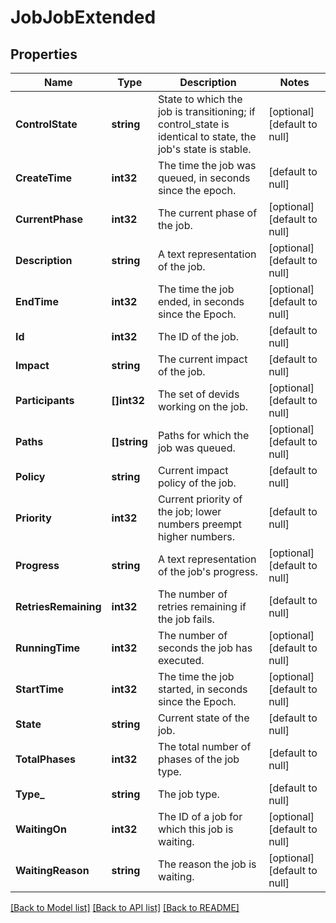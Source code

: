 # JobJobExtended

## Properties
Name | Type | Description | Notes
------------ | ------------- | ------------- | -------------
**ControlState** | **string** | State to which the job is transitioning; if control_state is identical to state, the job&#39;s state is stable. | [optional] [default to null]
**CreateTime** | **int32** | The time the job was queued, in seconds since the epoch. | [default to null]
**CurrentPhase** | **int32** | The current phase of the job. | [optional] [default to null]
**Description** | **string** | A text representation of the job. | [optional] [default to null]
**EndTime** | **int32** | The time the job ended, in seconds since the Epoch. | [optional] [default to null]
**Id** | **int32** | The ID of the job. | [default to null]
**Impact** | **string** | The current impact of the job. | [default to null]
**Participants** | **[]int32** | The set of devids working on the job. | [optional] [default to null]
**Paths** | **[]string** | Paths for which the job was queued. | [optional] [default to null]
**Policy** | **string** | Current impact policy of the job. | [default to null]
**Priority** | **int32** | Current priority of the job; lower numbers preempt higher numbers. | [default to null]
**Progress** | **string** | A text representation of the job&#39;s progress. | [optional] [default to null]
**RetriesRemaining** | **int32** | The number of retries remaining if the job fails. | [default to null]
**RunningTime** | **int32** | The number of seconds the job has executed. | [optional] [default to null]
**StartTime** | **int32** | The time the job started, in seconds since the Epoch. | [optional] [default to null]
**State** | **string** | Current state of the job. | [default to null]
**TotalPhases** | **int32** | The total number of phases of the job type. | [default to null]
**Type_** | **string** | The job type. | [default to null]
**WaitingOn** | **int32** | The ID of a job for which this job is waiting. | [optional] [default to null]
**WaitingReason** | **string** | The reason the job is waiting. | [optional] [default to null]

[[Back to Model list]](../README.md#documentation-for-models) [[Back to API list]](../README.md#documentation-for-api-endpoints) [[Back to README]](../README.md)



